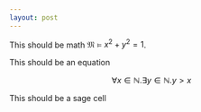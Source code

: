 ```yaml
---
layout: post
---
```


This should be math $\mathfrak{M} \vDash x^2 + y^2 = 1$.

This should be an equation

$$ \forall x \in \mathbb{N} . \exists y \in \mathbb{N} . y > x $$

This should be a sage cell

<script type="text/x-sage"> 
G = SymmetricGroup(3)
for g in G:
  print g
G.structure_description()
</script>
